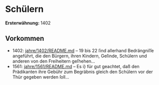 # Schülern

**Ersterwähnung:** 1402

## Vorkommen
- 1402: [jahre/1402/README.md](../jahre/1402/README.md) – 19 bis 22 ſind allerhand Bedrängniſſe angeführt, die
den Bürgern, ihren Kindern, Geſinde, Schülern und
anderen von den Freiheitern geſhehen...
- 1561: [jahre/1561/README.md](../jahre/1561/README.md) – Es i} für gut geachtet, daß den Prädikanten ihre
Gebühr zum Begräbnis gleich den Schülern vor der Thür
gegeben werden ſoll...

